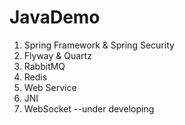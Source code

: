 # JavaDemo

1. Spring Framework & Spring Security
2. Flyway & Quartz
3. RabbitMQ
4. Redis
5. Web Service
6. JNI
7. WebSocket --under developing
